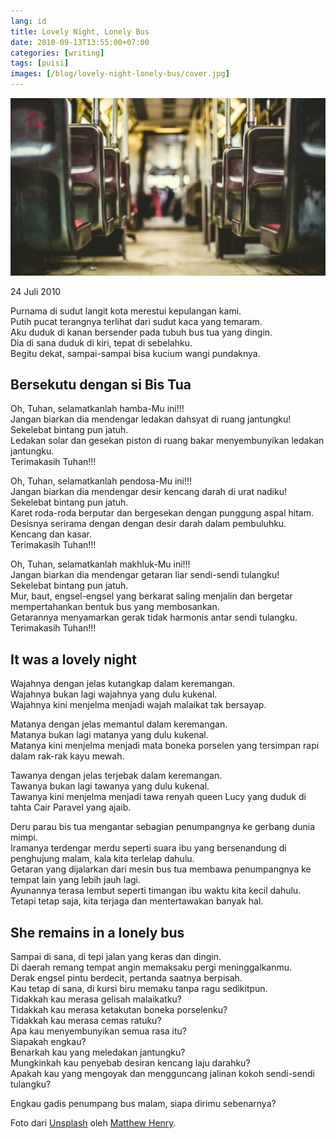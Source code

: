 ```yaml
---
lang: id
title: Lovely Night, Lonely Bus
date: 2010-09-13T13:55:00+07:00
categories: [writing]
tags: [puisi]
images: [/blog/lovely-night-lonely-bus/cover.jpg]
---
```

![Lovely Night, Lonely Bus](cover.jpg)

24 Juli 2010

Purnama di sudut langit kota merestui kepulangan kami.\
Putih pucat terangnya terlihat dari sudut kaca yang temaram.\
Aku duduk di kanan bersender pada tubuh bus tua yang dingin.\
Dia di sana duduk di kiri, tepat di sebelahku.\
Begitu dekat, sampai-sampai bisa kucium wangi pundaknya.

## Bersekutu dengan si Bis Tua

Oh, Tuhan, selamatkanlah hamba-Mu ini!!!\
Jangan biarkan dia mendengar ledakan dahsyat di ruang jantungku!\
Sekelebat bintang pun jatuh.\
Ledakan solar dan gesekan piston di ruang bakar menyembunyikan ledakan jantungku.\
Terimakasih Tuhan!!!

Oh, Tuhan, selamatkanlah pendosa-Mu ini!!!\
Jangan biarkan dia mendengar desir kencang darah di urat nadiku!\
Sekelebat bintang pun jatuh.\
Karet roda-roda berputar dan bergesekan dengan punggung aspal hitam.\
Desisnya serirama dengan dengan desir darah dalam pembuluhku.\
Kencang dan kasar.\
Terimakasih Tuhan!!!

Oh, Tuhan, selamatkanlah makhluk-Mu ini!!!\
Jangan biarkan dia mendengar getaran liar sendi-sendi tulangku!\
Sekelebat bintang pun jatuh.\
Mur, baut, engsel-engsel yang berkarat saling menjalin dan bergetar mempertahankan bentuk bus yang membosankan.\
Getarannya menyamarkan gerak tidak harmonis antar sendi tulangku.\
Terimakasih Tuhan!!!

## It was a lovely night

Wajahnya dengan jelas kutangkap dalam keremangan.\
Wajahnya bukan lagi wajahnya yang dulu kukenal.\
Wajahnya kini menjelma menjadi wajah malaikat tak bersayap.

Matanya dengan jelas memantul dalam keremangan.\
Matanya bukan lagi matanya yang dulu kukenal.\
Matanya kini menjelma menjadi mata boneka porselen yang tersimpan rapi dalam rak-rak kayu mewah.

Tawanya dengan jelas terjebak dalam keremangan.\
Tawanya bukan lagi tawanya yang dulu kukenal.\
Tawanya kini menjelma menjadi tawa renyah queen Lucy yang duduk di tahta Cair Paravel yang ajaib.

Deru parau bis tua mengantar sebagian penumpangnya ke gerbang dunia mimpi.\
Iramanya terdengar merdu seperti suara ibu yang bersenandung di penghujung malam, kala kita terlelap dahulu.\
Getaran yang dijalarkan dari mesin bus tua membawa penumpangnya ke tempat lain yang lebih jauh lagi.\
Ayunannya terasa lembut seperti timangan ibu waktu kita kecil dahulu.\
Tetapi tetap saja, kita terjaga dan mentertawakan banyak hal.

## She remains in a lonely bus

Sampai di sana, di tepi jalan yang keras dan dingin.\
Di daerah remang tempat angin memaksaku pergi meninggalkanmu.\
Derak engsel pintu berdecit, pertanda saatnya berpisah.\
Kau tetap di sana, di kursi biru memaku tanpa ragu sedikitpun.\
Tidakkah kau merasa gelisah malaikatku?\
Tidakkah kau merasa ketakutan boneka porselenku?\
Tidakkah kau merasa cemas ratuku?\
Apa kau menyembunyikan semua rasa itu?\
Siapakah engkau?\
Benarkah kau yang meledakan jantungku?\
Mungkinkah kau penyebab desiran kencang laju darahku?\
Apakah kau yang mengoyak dan mengguncang jalinan kokoh sendi-sendi tulangku?

Engkau gadis penumpang bus malam, siapa dirimu sebenarnya?

Foto dari [Unsplash](https://unsplash.com/photos/IisDI6liZEM) oleh [Matthew Henry](https://unsplash.com/@matthewhenry).
